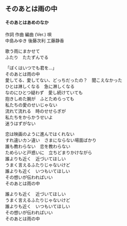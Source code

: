 ## そのあとは雨の中
#### そのあとはあめのなか

作詞  作曲  編曲 (Ver.)   唄   
中島みゆき   後藤次利        工藤静香   
   
   
歌う雨にまかせて   
ふたり　たたずんでる   
   
「ぼくはいつでも君を…」   
そのあとは雨の中   
愛してる、愛してない、どっちだったの？　聞こえなかった   
ひとは淋しくなる　急に淋しくなる   
なのにひとつ疑わず　愛し続けていても   
抱きしめた腕が　ふとためらっても   
私たちの愛のせいじゃない   
流れて流れる　時のせせらぎが   
私たちをからかうせいよ   
迷うはずがない   
   
恋は映画のように進んではくれない   
すれ違いカン違い　さまにならない場面ばかり   
誰も教わらない　恋を教わらない   
ためらいと戸惑いに　立ちどまりかけながら   
誰よりも近く　近づいてほしい   
うまく言えるふたりじゃないけど   
誰よりも近く　いつもいてほしい   
その想いが伝わればいい   
そのあとは雨の中   
   
誰よりも近く　近づいてほしい   
うまく言えるふたりじゃないけど   
誰よりも近く　いつもいてほしい   
その想いが伝わればいい   
そのあとは雨の中   